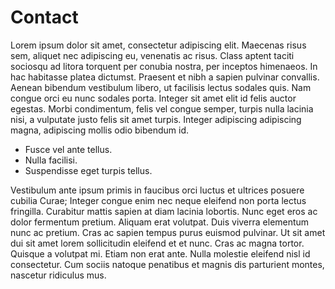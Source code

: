 # Contact

Lorem ipsum dolor sit amet, consectetur adipiscing elit. Maecenas
risus sem, aliquet nec adipiscing eu, venenatis ac risus. Class aptent
taciti sociosqu ad litora torquent per conubia nostra, per inceptos
himenaeos. In hac habitasse platea dictumst. Praesent et nibh a sapien
pulvinar convallis. Aenean bibendum vestibulum libero, ut facilisis
lectus sodales quis. Nam congue orci eu nunc sodales porta. Integer
sit amet elit id felis auctor egestas. Morbi condimentum, felis vel
congue semper, turpis nulla lacinia nisi, a vulputate justo felis sit
amet turpis. Integer adipiscing adipiscing magna, adipiscing mollis
odio bibendum id.

 * Fusce vel ante tellus.
 * Nulla facilisi.
 * Suspendisse eget turpis tellus.

Vestibulum ante ipsum primis in faucibus orci luctus et ultrices
posuere cubilia Curae; Integer congue enim nec neque eleifend non
porta lectus fringilla. Curabitur mattis sapien at diam lacinia
lobortis. Nunc eget eros ac dolor fermentum pretium. Aliquam erat
volutpat. Duis viverra elementum nunc ac pretium. Cras ac sapien
tempus purus euismod pulvinar. Ut sit amet dui sit amet lorem
sollicitudin eleifend et et nunc. Cras ac magna tortor. Quisque a
volutpat mi. Etiam non erat ante. Nulla molestie eleifend nisl id
consectetur. Cum sociis natoque penatibus et magnis dis parturient
montes, nascetur ridiculus mus.

